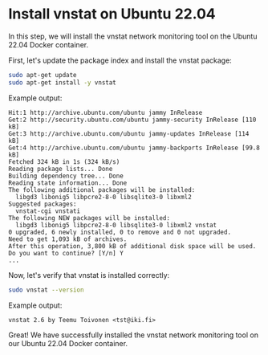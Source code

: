 # Install vnstat on Ubuntu 22.04

In this step, we will install the vnstat network monitoring tool on the Ubuntu 22.04 Docker container.

First, let's update the package index and install the vnstat package:

```bash
sudo apt-get update
sudo apt-get install -y vnstat
```

Example output:

```
Hit:1 http://archive.ubuntu.com/ubuntu jammy InRelease
Get:2 http://security.ubuntu.com/ubuntu jammy-security InRelease [110 kB]
Get:3 http://archive.ubuntu.com/ubuntu jammy-updates InRelease [114 kB]
Get:4 http://archive.ubuntu.com/ubuntu jammy-backports InRelease [99.8 kB]
Fetched 324 kB in 1s (324 kB/s)
Reading package lists... Done
Building dependency tree... Done
Reading state information... Done
The following additional packages will be installed:
  libgd3 libonig5 libpcre2-8-0 libsqlite3-0 libxml2
Suggested packages:
  vnstat-cgi vnstati
The following NEW packages will be installed:
  libgd3 libonig5 libpcre2-8-0 libsqlite3-0 libxml2 vnstat
0 upgraded, 6 newly installed, 0 to remove and 0 not upgraded.
Need to get 1,093 kB of archives.
After this operation, 3,800 kB of additional disk space will be used.
Do you want to continue? [Y/n] Y
...
```

Now, let's verify that vnstat is installed correctly:

```bash
sudo vnstat --version
```

Example output:

```
vnstat 2.6 by Teemu Toivonen <tst@iki.fi>
```

Great! We have successfully installed the vnstat network monitoring tool on our Ubuntu 22.04 Docker container.
